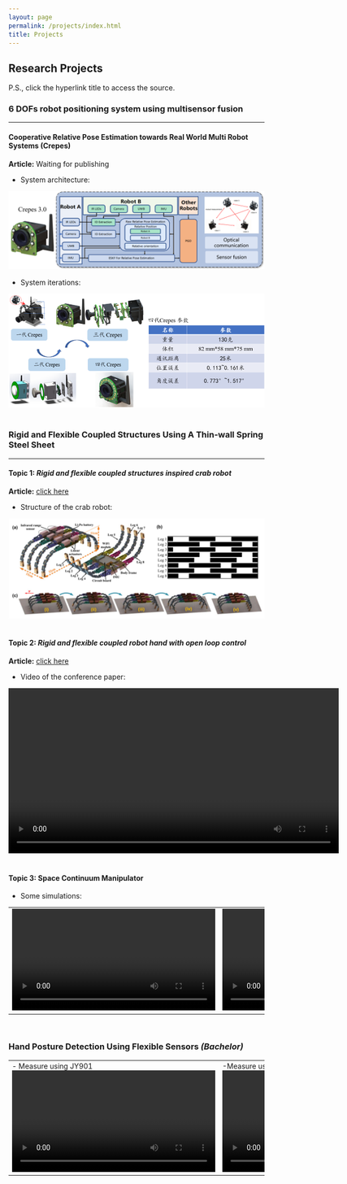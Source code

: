 ```yaml
---
layout: page
permalink: /projects/index.html
title: Projects
---
```


## Research Projects

P.S., click the hyperlink title to access the source.
&nbsp;

<!-- 传感器融合 ：放Crepes框架图，硬件迭代图+实验视频-->
### 6 DOFs robot positioning system using multisensor fusion

---

#### Cooperative Relative Pose Estimation towards Real World Multi Robot Systems (Crepes)
**Article:** Waiting for publishing
- System architecture:
<center>
<img src="/images/Crepes.png" width="650px" >
</center>

- System iterations:
<center>
<img src="/images/Crepes version4.png" width="650px">
</center>
<!-- 刚柔耦合机构 -->
&nbsp;


### Rigid and Flexible Coupled Structures Using A Thin-wall Spring Steel Sheet

---

<!-- 刚柔耦合机构螃蟹机器人 ：放BB期刊图片（回头找找有没有视频）-->
#### Topic 1:  *Rigid and flexible coupled structures inspired crab robot*

**Article:** [click here](/file/Crab-inspired%20compliant%20leg%20design%20method%20for%20adaptive%20locomotion%20of%20a%20multi-legged%20robot.pdf)
- Structure of the crab robot:
<center>
<img src="/images/Crab.png" width="700px" >
</center>
&nbsp;

<!-- 刚柔耦合机构机械手 ：放AIM会议视频-->
#### Topic 2: *Rigid and flexible coupled robot hand with open loop control*
**Article:** [click here](/file/A%20Rigid%20and%20Flexible%20Structures%20Coupled%20Underactuated%20Hand.pdf)

- Video of the conference paper:
<center>
<video width="650px" controls="controls">
    <source src="/videos/all.mp4" type="video/mp4"></source>
    <source src="/videos/all.ogg" type="video/ogg"></source>
    your browser does not support the video tag
</video>
</center>
&nbsp;

#### Topic 3: Space Continuum Manipulator
- Some simulations:

<html>
    <table style="margin-left: auto; margin-right: auto;">
        <tr>
            <td>
                <!--左侧内容-->
                <center>
                <video width="400px" controls="controls"> 
                <source src="/videos/circle_2joint.mp4" type="video/mp4"></source>
                <source src="/videos/circle_2joint.ogg" type="video/ogg"></source>
                your browser does not support the video tag
                </video>
                </center>
            </td>
            <td>
                <center>
                <video width="400px" controls="controls">
                 <source src="/videos/yuanx_liangduan.mp4" type="video/mp4"></source>
                <source src="/videos/yuanx_liangduan.ogg" type="video/ogg"></source>
                your browser does not support the video tag
                </video>
                </center>
            </td>
        </tr>
    </table>
</html>

&nbsp;
<!-- 刚柔耦合外骨骼 :放毕业设计论文中的图片-->
<!-- #### Topic 3: A rigid and flexible structure hand exoskeleton rehabilitation system  -->


### Hand Posture Detection Using Flexible Sensors  *(Bachelor)*
<!-- 手部检测系统 ：放毕业设计论文中的图片-->
<html>
    <table style="margin-left: auto; margin-right: auto;">
        <tr>
            <td>
                <!--左侧内容-->
                - Measure using JY901
                <center>
                <video width="400px" controls="controls"> 
                <source src="/videos/独立式测量.mp4" type="video/mp4"></source>
                <source src="/videos/独立式测量.ogg" type="video/ogg"></source>
                your browser does not support the video tag
                </video>
                </center>
            </td>
            <td>
                <!--右侧内容-->
                -Measure using Flex sensors
                <center>
                <video width="400px" controls="controls">
                 <source src="/videos/关联式测量.mp4" type="video/mp4"></source>
                <source src="/videos/关联式测量.ogg" type="video/ogg"></source>
                your browser does not support the video tag
                </video>
                </center>
            </td>
        </tr>
    </table>
</html>


